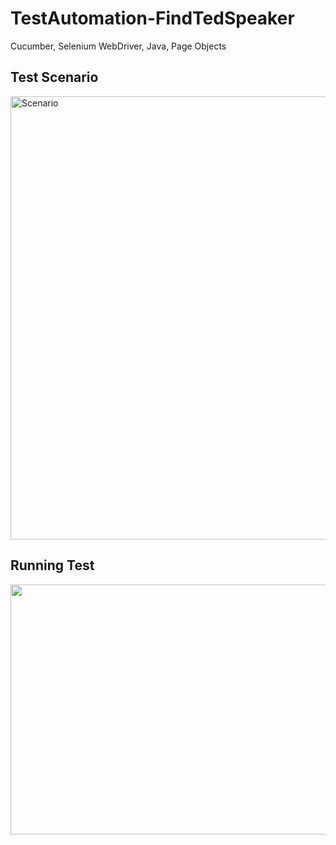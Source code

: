 # TestAutomation-FindTedSpeaker
Cucumber, Selenium WebDriver, Java, Page Objects

<h2>Test Scenario</h2>
<img width="709" alt="Scenario" src="https://user-images.githubusercontent.com/53864826/96321536-2907af00-0fec-11eb-9062-10362e93b5d7.png">

<h2>Running Test</h2>

<img src="https://user-images.githubusercontent.com/53864826/96322690-76861b00-0ff0-11eb-8421-37a747d6735f.gif" width="709" height="400" />

